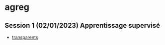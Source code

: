 # agreg

## Session 1 (02/01/2023) Apprentissage supervisé
- [transparents](https://docs.google.com/presentation/d/1E_LSH_Qnxi7kbXHfNKYloMsIqiuGKWTZ_fUqxtP5-ps/edit?usp=sharing)
